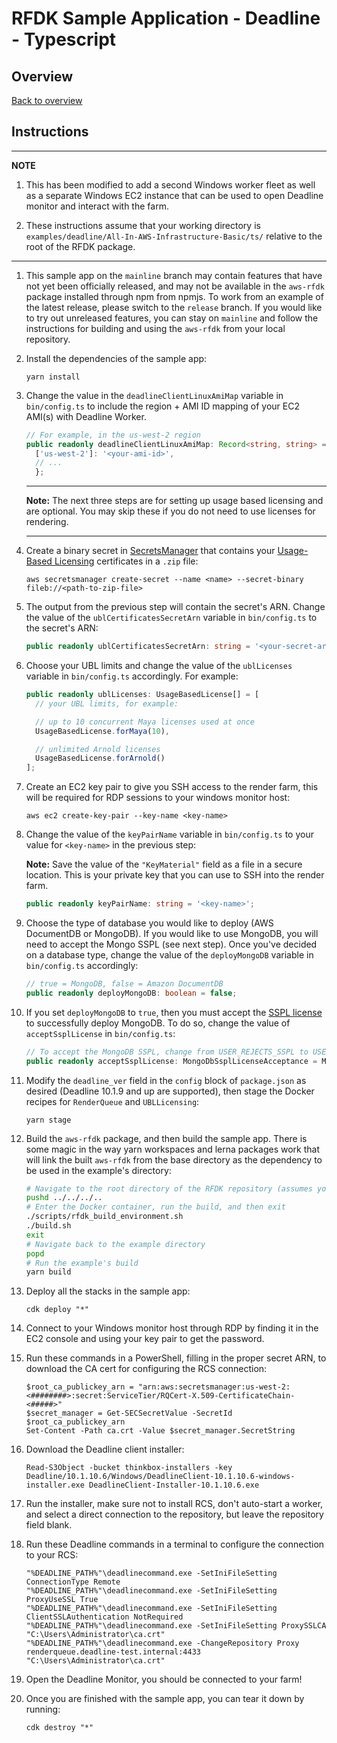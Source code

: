 # RFDK Sample Application - Deadline - Typescript

## Overview
[Back to overview](../README.md)

## Instructions

---
**NOTE**

1. This has been modified to add a second Windows worker fleet as well as a separate Windows EC2 instance that can be used to open Deadline monitor and interact with the farm.

1. These instructions assume that your working directory is `examples/deadline/All-In-AWS-Infrastructure-Basic/ts/` relative to the root of the RFDK package.

---

1. This sample app on the `mainline` branch may contain features that have not yet been officially released, and may not be available in the `aws-rfdk` package installed through npm from npmjs. To work from an example of the latest release, please switch to the `release` branch. If you would like to try out unreleased features, you can stay on `mainline` and follow the instructions for building and using the `aws-rfdk` from your local repository.
2.  Install the dependencies of the sample app:

    ```
    yarn install
    ```
3.  Change the value in the `deadlineClientLinuxAmiMap` variable in `bin/config.ts` to include the region + AMI ID mapping of your EC2 AMI(s) with Deadline Worker.

    ```ts
    // For example, in the us-west-2 region
    public readonly deadlineClientLinuxAmiMap: Record<string, string> = {
      ['us-west-2']: '<your-ami-id>',
      // ...
      };
    ```

    ---

    **Note:** The next three steps are for setting up usage based licensing and are optional. You may skip these if you do not need to use licenses for rendering.

    ---
4.  Create a binary secret in [SecretsManager](https://aws.amazon.com/secrets-manager/) that contains your [Usage-Based Licensing](https://docs.thinkboxsoftware.com/products/deadline/10.1/1_User%20Manual/manual/aws-portal/licensing-setup.html?highlight=usage%20based%20licensing) certificates in a `.zip` file:

    ```
    aws secretsmanager create-secret --name <name> --secret-binary fileb://<path-to-zip-file>
    ```
5.  The output from the previous step will contain the secret's ARN. Change the value of the `ublCertificatesSecretArn` variable in `bin/config.ts` to the secret's ARN:

    ```ts
    public readonly ublCertificatesSecretArn: string = '<your-secret-arn>';
    ```
6.  Choose your UBL limits and change the value of the `ublLicenses` variable in `bin/config.ts` accordingly. For example:

    ```ts
    public readonly ublLicenses: UsageBasedLicense[] = [
      // your UBL limits, for example:

      // up to 10 concurrent Maya licenses used at once
      UsageBasedLicense.forMaya(10),

      // unlimited Arnold licenses
      UsageBasedLicense.forArnold()
    ];
    ```

7.  Create an EC2 key pair to give you SSH access to the render farm, this will be required for RDP sessions to your windows monitor host:

    ```
    aws ec2 create-key-pair --key-name <key-name>
    ```
8.  Change the value of the `keyPairName` variable in `bin/config.ts` to your value for `<key-name>` in the previous step:

    **Note:** Save the value of the `"KeyMaterial"` field as a file in a secure location. This is your private key that you can use to SSH into the render farm.

    ```ts
    public readonly keyPairName: string = '<key-name>';
    ```
9. Choose the type of database you would like to deploy (AWS DocumentDB or MongoDB).
    If you would like to use MongoDB, you will need to accept the Mongo SSPL (see next step).
    Once you've decided on a database type, change the value of the `deployMongoDB` variable in `bin/config.ts` accordingly:

    ```ts
    // true = MongoDB, false = Amazon DocumentDB
    public readonly deployMongoDB: boolean = false;
    ```
10. If you set `deployMongoDB` to `true`, then you must accept the [SSPL license](https://www.mongodb.com/licensing/server-side-public-license) to successfully deploy MongoDB. To do so, change the value of `acceptSsplLicense` in `bin/config.ts`:

    ```ts
    // To accept the MongoDB SSPL, change from USER_REJECTS_SSPL to USER_ACCEPTS_SSPL
    public readonly acceptSsplLicense: MongoDbSsplLicenseAcceptance = MongoDbSsplLicenseAcceptance.USER_REJECTS_SSPL;
    ```
11. Modify the `deadline_ver` field in the `config` block of `package.json` as desired (Deadline 10.1.9 and up are supported), then stage the Docker recipes for `RenderQueue` and `UBLLicensing`:

    ```
    yarn stage
    ```
12. Build the `aws-rfdk` package, and then build the sample app. There is some magic in the way yarn workspaces and lerna packages work that will link the built `aws-rfdk` from the base directory as the dependency to be used in the example's directory:
    ```bash
    # Navigate to the root directory of the RFDK repository (assumes you started in the example's directory)
    pushd ../../../..
    # Enter the Docker container, run the build, and then exit
    ./scripts/rfdk_build_environment.sh
    ./build.sh
    exit
    # Navigate back to the example directory
    popd
    # Run the example's build
    yarn build
    ```
13. Deploy all the stacks in the sample app:

    ```
    cdk deploy "*"
    ```

14. Connect to your Windows monitor host through RDP by finding it in the EC2 console and using your key pair to get the password.

15. Run these commands in a PowerShell, filling in the proper secret ARN, to download the CA cert for configuring the RCS connection:

    ```
    $root_ca_publickey_arn = "arn:aws:secretsmanager:us-west-2:<########>:secret:ServiceTier/RQCert-X.509-CertificateChain-<#####>"
    $secret_manager = Get-SECSecretValue -SecretId $root_ca_publickey_arn
    Set-Content -Path ca.crt -Value $secret_manager.SecretString
    ```

15. Download the Deadline client installer:

    ```
    Read-S3Object -bucket thinkbox-installers -key Deadline/10.1.10.6/Windows/DeadlineClient-10.1.10.6-windows-installer.exe DeadlineClient-Installer-10.1.10.6.exe
    ```

16. Run the installer, make sure not to install RCS, don't auto-start a worker, and select a direct connection to the repository, but leave the repository field blank.

17. Run these Deadline commands in a terminal to configure the connection to your RCS:

    ```
    "%DEADLINE_PATH%"\deadlinecommand.exe -SetIniFileSetting ConnectionType Remote
    "%DEADLINE_PATH%"\deadlinecommand.exe -SetIniFileSetting ProxyUseSSL True
    "%DEADLINE_PATH%"\deadlinecommand.exe -SetIniFileSetting ClientSSLAuthentication NotRequired
    "%DEADLINE_PATH%"\deadlinecommand.exe -SetIniFileSetting ProxySSLCA "C:\Users\Administrator\ca.crt"
    "%DEADLINE_PATH%"\deadlinecommand.exe -ChangeRepository Proxy renderqueue.deadline-test.internal:4433 "C:\Users\Administrator\ca.crt"
    ```

18. Open the Deadline Monitor, you should be connected to your farm!

20. Once you are finished with the sample app, you can tear it down by running:

    ```
    cdk destroy "*"
    ```
